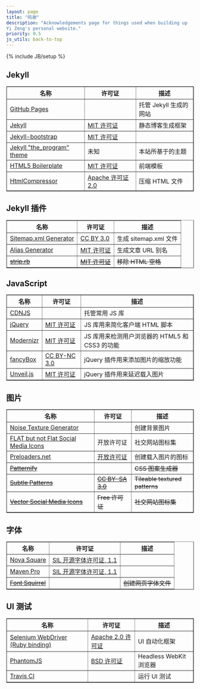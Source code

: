 ```yaml
---
layout: page
title: "鸣谢"
description: "Acknowledgements page for things used when building up
Yi Zeng's personal website."
priority: 0.5
js_utils: back-to-top
---
```

{% include JB/setup %}

## <a id="jekyll"></a>Jekyll
<table border="1" class="data">
    <tr>
        <th>名称</th>
        <th>许可证</th>
        <th>描述</th>
    </tr>
    <tr>
        <td><a href="http://pages.github.com/">GitHub Pages</a></td>
        <td></td>
        <td>托管 Jekyll 生成的网站</td>
    </tr>
    <tr>
        <td><a href="http://jekyllrb.com/">Jekyll</a></td>
        <td><a href="https://github.com/mojombo/jekyll/blob/master/LICENSE">MIT 许可证</a></td>
        <td>静态博客生成框架</td>
    </tr>
    <tr>
        <td><a href="http://jekyllbootstrap.com/">Jekyll-bootstrap</a></td>
        <td><a href="http://opensource.org/licenses/MIT">MIT 许可证</a></td>
        <td></td>
    </tr>
    <tr>
        <td><a href="https://github.com/jekyllbootstrap/theme-the-program">Jekyll "the_program" theme</a></td>
        <td>未知</td>
        <td>本站所基于的主题</td>
    </tr>
    <tr>
        <td><a href="http://html5boilerplate.com/">HTML5 Boilerplate</a></td>
        <td><a href="https://github.com/h5bp/html5-boilerplate/blob/master/LICENSE.md">MIT 许可证</a></td>
        <td>前端模板</td>
    </tr>
    <tr>
        <td><a href="https://code.google.com/p/htmlcompressor/">HtmlCompressor</a></td>
        <td><a href="http://www.apache.org/licenses/LICENSE-2.0">Apache 许可证 2.0</a></td>
        <td>压缩 HTML 文件</td>
    </tr>
</table>

## <a id="jekyll-plugins"></a>Jekyll 插件
<table border="1" class="data">
    <tr>
        <th>名称</th>
        <th>许可证</th>
        <th>描述</th>
    </tr>
    <tr>
        <td><a href="https://github.com/kinnetica/jekyll-plugins">Sitemap.xml Generator</a></td>
        <td><a href="http://creativecommons.org/licenses/by/3.0/">CC BY 3.0</a></td>
        <td>生成 sitemap.xml 文件</td>
    </tr>
    <tr>
        <td><a href="https://github.com/tsmango/jekyll_alias_generator">Alias Generator</a></td>
        <td><a href="http://opensource.org/licenses/MIT">MIT 许可证</a></td>
        <td>生成文章 URL 别名</td>
    </tr>
    <tr>
        <td><del><a href="https://github.com/aucor/jekyll-plugins">strip.rb</a></del></td>
        <td><del><a href="https://github.com/aucor/jekyll-plugins/blob/master/LICENCE">MIT 许可证</a></del></td>
        <td><del>移除 HTML 空格</del></td>
    </tr>
</table>

## <a id="javascript"></a>JavaScript
<table border="1" class="data">
    <tr>
        <th>名称</th>
        <th>许可证</th>
        <th>描述</th>
    </tr>
    <tr>
        <td><a href="http://cdnjs.com/">CDNJS</a></td>
        <td></td>
        <td>托管常用 JS 库</td>
    </tr>
    <tr>
        <td><a href="http://jquery.com">jQuery</a></td>
        <td><a href="http://jquery.org/license/">MIT 许可证</a></td>
        <td>JS 库用来简化客户端 HTML 脚本</td>
    </tr>
    <tr>
        <td><a href="http://modernizr.com/">Modernizr</a></td>
        <td><a href="http://modernizr.com/license/">MIT 许可证</a></td>
        <td>JS 库用来检测用户浏览器的 HTML5 和 CSS3 的功能</td>
    </tr>
    <tr>
        <td><a href="http://fancyapps.com/fancybox/">fancyBox</a></td>
        <td><a href="http://creativecommons.org/licenses/by-nc/3.0/">CC BY-NC 3.0</a></td>
        <td>jQuery 插件用来添加图片的缩放功能</td>
    </tr>
    <tr>
        <td><a href="http://luis-almeida.github.io/unveil/">Unveil.js</a></td>
        <td><a href="http://opensource.org/licenses/MIT">MIT 许可证</a></td>
        <td>jQuery 插件用来延迟载入图片</td>
    </tr>
</table>

## <a id="images"></a>图片
<table border="1" class="data">
    <tr>
        <th>名称</th>
        <th>许可证</th>
        <th>描述</th>
    </tr>
    <tr>
        <td><a href="http://www.noisetexturegenerator.com/">Noise Texture Generator</a></td>
        <td></td>
        <td>创建背景图片</td>
    </tr>
    <tr>
        <td><a href="http://www.PEPSized.com">FLAT but not Flat Social Media Icons</a></td>
        <td>开放许可证</td>
        <td>社交网站图标集</td>
    </tr>
    <tr>
        <td><a href="http://preloaders.net/">Preloaders.net</a></td>
        <td><a href="http://preloaders.net/en/terms_of_use">开放许可证</a></td>
        <td>创建载入图片的图标</td>
    </tr>
    <tr>
        <td><del><a href="http://www.patternify.com/">Patternify</a></del></td>
        <td></td>
        <td><del>CSS 图案生成器</del></td>
    </tr>
    <tr>
        <td><del><a href="http://www.subtlepatterns.com">Subtle Patterns</a></del></td>
        <td><del><a href="http://creativecommons.org/licenses/by-sa/3.0/deed.en_US">CC BY-SA 3.0</a></del></td>
        <td><del>Tileable textured patterns</del></td>
    </tr>
    <tr>
        <td><del><a href="http://icondock.com/free/vector-social-media-icons">Vector Social Media Icons</a></del></td>
        <td><del>Free 许可证</del></td>
        <td><del>社交网站图标集</del></td>
    </tr>
</table>

## <a id="fonts"></a>字体
<table border="1" class="data">
    <tr>
        <th>名称</th>
        <th>许可证</th>
        <th>描述</th>
    </tr>
    <tr>
        <td><a href="http://www.google.com/fonts/specimen/Nova+Square">Nova Square</a></td>
        <td><a href="http://scripts.sil.org/OFL">SIL 开源字体许可证, 1.1</a></td>
        <td></td>
    </tr>
    <tr>
        <td><a href="http://www.google.com/fonts/specimen/Maven+Pro">Maven Pro</a></td>
        <td><a href="http://scripts.sil.org/OFL">SIL 开源字体许可证, 1.1</a></td>
        <td></td>
    </tr>
    <tr>
        <td><del><a href="http://www.fontsquirrel.com/">Font Squirrel</a></del></td>
        <td></td>
        <td><del>创建网页字体文件</del></td>
    </tr>
</table>

## <a id="ui-testing"></a>UI 测试
<table border="1" class="data">
    <tr>
        <th>名称</th>
        <th>许可证</th>
        <th>描述</th>
    </tr>
    <tr>
        <td><a href="http://rubygems.org/gems/selenium-webdriver">Selenium WebDriver (Ruby binding)</a></td>
        <td><a href="http://www.apache.org/licenses/LICENSE-2.0">Apache 2.0 许可证</a></td>
        <td>UI 自动化框架</td>
    </tr>
    <tr>
        <td><a href="http://phantomjs.org/">PhantomJS</a></td>
        <td><a href="http://opensource.org/licenses/BSD-3-Clause">BSD 许可证</a></td>
        <td>Headless WebKit 浏览器</td>
    </tr>
    <tr>
        <td><a href="https://travis-ci.org/">Travis CI</a></td>
        <td></td>
        <td>运行 UI 测试</td>
    </tr>
</table>
<br />

